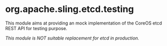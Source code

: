 org.apache.sling.etcd.testing
=============================

This module aims at providing an mock implementation of the CoreOS etcd REST API for testing purpose.

*This module is NOT suitable replacement for etcd in production.*